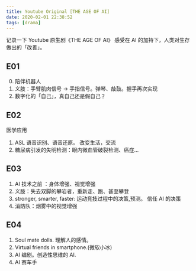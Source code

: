 ```yaml
---
title: Youtube Original [THE AGE OF AI]
date: 2020-02-01 22:38:52
tags: [drama]
---
```


记录一下 Youtube 原生剧《THE AGE OF AI》
感受在 AI 的加持下，人类对生存做出的「改善」。

## E01
0. 陪伴机器人
1. 义肢：手臂肌肉信号 -> 手指信号。弹琴、敲鼓。握手再次实现
2. 数字化的「自己」，真自己还是假自己？

## E02
医学应用
1. ASL 语音识别、语音还原。
    改变生活，交流
2. 糖尿病引发的失明检测：眼内微血管破裂检测、癌症...

## E03
1. AI 技术之前 ：身体增强、视觉增强
2. 义肢：失去双脚的攀岩者，重新走、跑、甚至攀登
3. stronger, smarter, faster: 运动竞技过程中的决策,预测。
   信任 AI 的决策
4. 消防队：烟雾中的视觉增强

## E04
1. Soul mate dolls. 理解人的感情。
2. Virtual friends in smartphone.(微软小冰)
3. AI 编剧。创造性思维的 AI.
4. AI 赛车手
